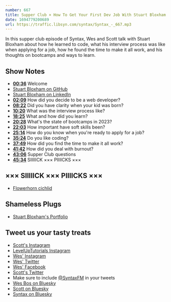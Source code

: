 ```yaml
---
number: 667
title: Supper Club × How To Get Your First Dev Job With Stuart Bloxham
date: 1694779200689
url: https://traffic.libsyn.com/syntax/Syntax_-_667.mp3
---
```


In this supper club episode of Syntax, Wes and Scott talk with Stuart Bloxham about how he learned to code, what his interview process was like when applying for a job, how he found the time to make it all work, and his thoughts on bootcamps and ways to learn.

## Show Notes

- **[00:36](#t=00:36)** Welcome
- [Stuart Bloxham on GitHub](https://github.com/sbloxy123)
- [Stuart Bloxham on LinkedIn](https://www.linkedin.com/in/stuart-bloxham-a36197121/?originalSubdomain=uk)
- **[02:09](#t=02:09)** How did you decide to be a web developer?
- **[08:22](#t=08:22)** Did you have clarity when your kid was born?
- **[10:20](#t=10:20)** What was the interview process like?
- **[18:25](#t=18:25)** What and how did you learn?
- **[20:28](#t=20:28)** What's the state of bootcamps in 2023?
- **[22:03](#t=22:03)** How important have soft skills been?
- **[25:14](#t=25:14)** How do you know when you're ready to apply for a job?
- **[35:24](#t=35:24)** Do you like coding?
- **[37:49](#t=37:49)** How did you find the time to make it all work?
- **[41:42](#t=41:42)** How did you deal with burnout?
- **[43:06](#t=43:06)** Supper Club questions
- **[45:34](#t=45:34)** SIIIIICK ××× PIIIICKS ×××

## ××× SIIIIICK ××× PIIIICKS ×××

- [Flowerhorn cichlid](https://en.wikipedia.org/wiki/Flowerhorn_cichlid)

## Shameless Plugs

- [Stuart Bloxham's Portfolio](https://www.stuartbloxham.tech/)

## Tweet us your tasty treats

- [Scott's Instagram](https://www.instagram.com/stolinski/)
- [LevelUpTutorials Instagram](https://www.instagram.com/LevelUpTutorials/)
- [Wes' Instagram](https://www.instagram.com/wesbos/)
- [Wes' Twitter](https://twitter.com/wesbos)
- [Wes' Facebook](https://www.facebook.com/wesbos.developer)
- [Scott's Twitter](https://twitter.com/stolinski)
- Make sure to include [@SyntaxFM](https://twitter.com/SyntaxFM) in your tweets
- [Wes Bos on Bluesky](https://bsky.app/profile/wesbos.com)
- [Scott on Bluesky](https://bsky.app/profile/tolin.ski)
- [Syntax on Bluesky](https://bsky.app/profile/syntax.fm)

